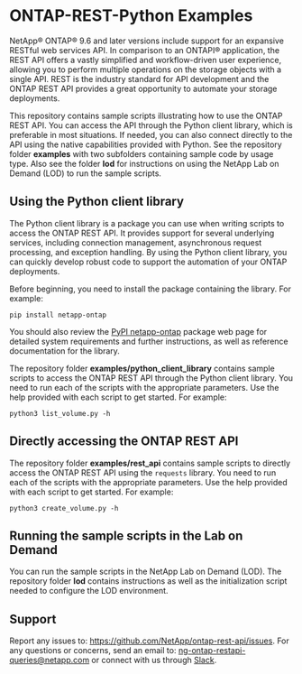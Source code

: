 # ONTAP-REST-Python Examples

NetApp® ONTAP® 9.6 and later versions include support for an expansive RESTful web services API. In comparison to an ONTAPI® application, the REST API offers a vastly simplified and workflow-driven user experience, allowing you to perform multiple operations on the storage objects with a single API. REST is the industry standard for API development and the ONTAP REST API provides a great opportunity to automate your storage deployments.

This repository contains sample scripts illustrating how to use the ONTAP REST API. You can access the API through the Python client library, which is preferable in most situations. If needed, you can also connect directly to the API using the native capabilities provided with Python. See the repository folder **examples** with two subfolders containing sample code by usage type. Also see the folder **lod** for instructions on using the NetApp Lab on Demand (LOD) to run the sample scripts.

## Using the Python client library

The Python client library is a package you can use when writing scripts to access the ONTAP REST API. It provides support for several underlying services, including connection management, asynchronous request processing, and exception handling. By using the Python client library, you can quickly develop robust code to support the automation of your ONTAP deployments.

Before beginning, you need to install the package containing the library. For example:

```
pip install netapp-ontap
```

You should also review the [PyPI netapp-ontap](https://pypi.org/project/netapp-ontap/) package web page for detailed system requirements and further instructions, as well as reference documentation for the library.

The repository folder **examples/python_client_library** contains sample scripts to access the ONTAP REST API through the Python client library. You need to run each of the scripts with the appropriate parameters. Use the help provided with each script to get started. For example:

```
python3 list_volume.py -h
```

## Directly accessing the ONTAP REST API

The repository folder **examples/rest_api** contains sample scripts to directly access the ONTAP REST API using the `requests` library. You need to run each of the scripts with the appropriate parameters. Use the help provided with each script to get started. For example:

```
python3 create_volume.py -h
```

## Running the sample scripts in the Lab on Demand

You can run the sample scripts in the NetApp Lab on Demand (LOD). The repository folder **lod** contains instructions as well as the initialization script needed to configure the LOD environment.

## Support

Report any issues to: https://github.com/NetApp/ontap-rest-api/issues. For any questions or concerns, send an email to: ng-ontap-restapi-queries@netapp.com or connect with us through [Slack](https://netapppub.slack.com/archives/C1E4AJHDM).
